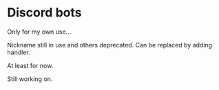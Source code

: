 # Discord bots

Only for my own use...

Nickname still in use and others deprecated. Can be replaced by adding handler.

At least for now.

Still working on.
